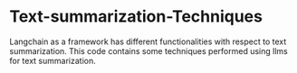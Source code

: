 # Text-summarization-Techniques
Langchain as a framework has different functionalities with respect to text summarization.
This code contains some techniques performed using llms for text summarization.
